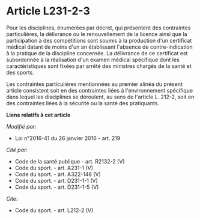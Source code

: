 # Article L231-2-3

Pour les disciplines, énumérées par décret, qui présentent des contraintes particulières, la délivrance ou le renouvellement
de la licence ainsi que la participation à des compétitions sont soumis à la production d'un certificat médical datant de
moins d'un an établissant l'absence de contre-indication à la pratique de la discipline concernée. La délivrance de ce
certificat est subordonnée à la réalisation d'un examen médical spécifique dont les caractéristiques sont fixées par arrêté
des ministres chargés de la santé et des sports. 

Les contraintes particulières mentionnées au premier alinéa du présent article consistent soit en des contraintes liées à
l'environnement spécifique dans lequel les disciplines se déroulent, au sens de l'article L. 212-2, soit en des contraintes
liées à la sécurité ou la santé des pratiquants.

**Liens relatifs à cet article**

_Modifié par_:

  - Loi n°2016-41 du 26 janvier 2016 - art. 219

_Cité par_:

  - Code de la santé publique - art. R2132-2 (V)
  - Code du sport. - art. A231-1 (V)
  - Code du sport. - art. A322-148 (V)
  - Code du sport. - art. D231-1-1 (V)
  - Code du sport. - art. D231-1-5 (V)

_Cite_:

  - Code du sport. - art. L212-2 (V)
